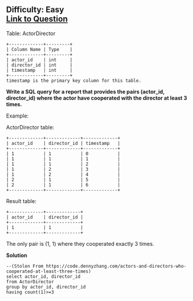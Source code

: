 Difficulty: Easy  
[Link to Question](https://leetcode.com/problems/actors-and-directors-who-cooperated-at-least-three-times)
---------------------------------------------

Table: ActorDirector
```
+-------------+---------+
| Column Name | Type    |
+-------------+---------+
| actor_id    | int     |
| director_id | int     |
| timestamp   | int     |
+-------------+---------+
timestamp is the primary key column for this table.
```
**Write a SQL query for a report that provides the pairs (actor_id, director_id) where the actor have cooperated with the director at least 3 times.**

Example:

ActorDirector table:
```
+-------------+-------------+-------------+
| actor_id    | director_id | timestamp   |
+-------------+-------------+-------------+
| 1           | 1           | 0           |
| 1           | 1           | 1           |
| 1           | 1           | 2           |
| 1           | 2           | 3           |
| 1           | 2           | 4           |
| 2           | 1           | 5           |
| 2           | 1           | 6           |
+-------------+-------------+-------------+
```
Result table:
```
+-------------+-------------+
| actor_id    | director_id |
+-------------+-------------+
| 1           | 1           |
+-------------+-------------+
```
The only pair is (1, 1) where they cooperated exactly 3 times.

**Solution**
```
--(Stolen From https://code.dennyzhang.com/actors-and-directors-who-cooperated-at-least-three-times)
select actor_id, director_id
from ActorDirector
group by actor_id, director_id
having count(1)>=3
```
